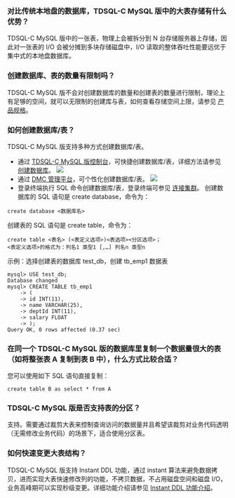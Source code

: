 ### 对比传统本地盘的数据库，TDSQL-C MySQL 版中的大表存储有什么优势？
TDSQL-C MySQL 版中的一张表，物理上会被拆分到 N 台存储服务器上存储，因此对一张表的 I/O 会被分摊到多块存储磁盘中，I/O 读取的整体吞吐性能要远优于集中式的本地盘数据库。

### 创建数据库、表的数量有限制吗？
TDSQL-C MySQL 版不会对创建数据库的数量和创建表的数量进行限制，理论上有足够的空间，就可以无限制的创建库与表，如何查看存储空间上限，请参见 [产品规格](https://cloud.tencent.com/document/product/1003/71887)。

### 如何创建数据库/表？
TDSQL-C MySQL 版支持多种方式创建数据库/表。
- 通过 [TDSQL-C MySQL 版控制台](https://console.cloud.tencent.com/cynosdb/mysql)，可快捷创建数据库/表，详细方法请参见 [创建数据库](https://cloud.tencent.com/document/product/1003/61749)。
![](https://qcloudimg.tencent-cloud.cn/raw/fb02fa751c5fb46ce2ac86df7b02c79a.png)
- 通过 [DMC 管理平台](https://dms.cloud.tencent.com/?resource-retry=2#/login?dbType=cynosdbmysql&region=ap-guangzhou&instanceId=cynosdbmysql-aaf8s18h)，可个性化创建数据库/表。
![](https://qcloudimg.tencent-cloud.cn/raw/db2e152afa420abc5ccb3932b280c02b.png)
- 登录终端执行 SQL 命令创建数据库/表，登录终端可参见 [连接集群](https://cloud.tencent.com/document/product/1003/37907)。
创建数据库的 SQL 语句是 create database，命令为：
```
create database <数据库名>
```
创建表的 SQL 语句是 create table，命令为：
```
create table <表名> (<表定义选项>)<表选项><分区选项>；
<表定义选项>的格式为：列名1 类型1 [,…] 列名n 类型n
```
示例：选择创建表的数据库 test_db，创建 tb_emp1 数据表
```
mysql> USE test_db;
Database changed
mysql> CREATE TABLE tb_emp1
    -> (
    -> id INT(11),
    -> name VARCHAR(25),
    -> deptId INT(11),
    -> salary FLOAT
    -> );
Query OK, 0 rows affected (0.37 sec)
```

### 在同一个 TDSQL-C MySQL 版的数据库里复制一个数据量很大的表（如将整张表 A 复制到表 B 中），什么方式比较合适？
您可以使用如下 SQL 语句直接复制：
```
create table B as select * from A
```

### TDSQL-C MySQL 版是否支持表的分区？
支持。需要通过裁剪大表来控制查询访问的数据量并且希望该裁剪对业务代码透明（无需修改业务代码）的场景下，适合使用分区表。

### 如何快速变更大表结构？
TDSQL-C MySQL 版支持 Instant DDL 功能，通过 instant 算法来避免数据拷贝，进而实现大表快速修改列的功能，不拷贝数据，不占用磁盘空间和磁盘 I/O，业务高峰期可以实现秒级变更。详细功能介绍请参见 [Instant DDL 功能介绍](https://cloud.tencent.com/document/product/1003/61539)。
